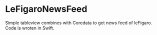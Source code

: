 # LeFigaroNewsFeed
Simple tableview combines with Coredata to get news feed of leFigaro.
Code is wroten in Swift.

